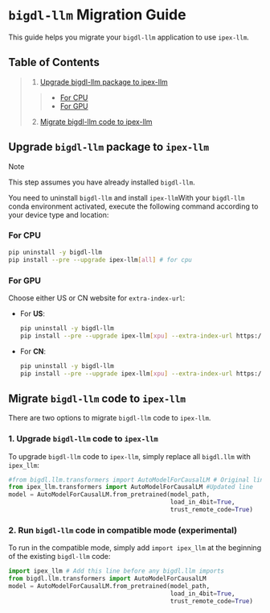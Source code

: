 # `bigdl-llm` Migration Guide

This guide helps you migrate your `bigdl-llm` application to use `ipex-llm`.

## Table of Contents
>1. [Upgrade bigdl-llm package to ipex-llm](./bigdl_llm_migration.md#1-upgrade-bigdl-llm-code-to-ipex-llm)
>>- [For CPU](./bigdl_llm_migration.md#for-cpu)
>>- [For GPU](./bigdl_llm_migration.md#for-gpu)
>2. [Migrate bigdl-llm code to ipex-llm](./bigdl_llm_migration.md#migrate-bigdl-llm-code-to-ipex-llm)

<!-- >>>1. [Upgrade bigdl-llm code to ipex-llm](./bigdl_llm_migration.md#upgrade-bigdl-llm-package-to-ipex-llm)
>>2. [2. Run bigdl-llm code in compatible mode (experimental)](./bigdl_llm_migration.md#2-run-bigdl-llm-code-in-compatible-mode-experimental) -->




## Upgrade `bigdl-llm` package to `ipex-llm`

> [!NOTE]
> This step assumes you have already installed `bigdl-llm`.

You need to uninstall `bigdl-llm` and install `ipex-llm`With your `bigdl-llm` conda environment activated, execute the following command according to your device type and location:

### For CPU

```bash
pip uninstall -y bigdl-llm
pip install --pre --upgrade ipex-llm[all] # for cpu
```

### For GPU
Choose either US or CN website for `extra-index-url`:

- For **US**:

  ```bash
  pip uninstall -y bigdl-llm
  pip install --pre --upgrade ipex-llm[xpu] --extra-index-url https://pytorch-extension.intel.com/release-whl/stable/xpu/us/
  ```

- For **CN**:

  ```bash
  pip uninstall -y bigdl-llm
  pip install --pre --upgrade ipex-llm[xpu] --extra-index-url https://pytorch-extension.intel.com/release-whl/stable/xpu/cn/
  ```

## Migrate `bigdl-llm` code to `ipex-llm`
There are two options to migrate `bigdl-llm` code to `ipex-llm`.

### 1. Upgrade `bigdl-llm` code to `ipex-llm`
To upgrade `bigdl-llm` code to `ipex-llm`, simply replace all `bigdl.llm` with `ipex_llm`:

```python
#from bigdl.llm.transformers import AutoModelForCausalLM # Original line
from ipex_llm.transformers import AutoModelForCausalLM #Updated line
model = AutoModelForCausalLM.from_pretrained(model_path,
                                             load_in_4bit=True,
                                             trust_remote_code=True)
```

### 2. Run `bigdl-llm` code in compatible mode (experimental)
To run in the compatible mode, simply add `import ipex_llm` at the beginning of the existing `bigdl-llm` code:

```python
import ipex_llm # Add this line before any bigdl.llm imports
from bigdl.llm.transformers import AutoModelForCausalLM
model = AutoModelForCausalLM.from_pretrained(model_path,
                                             load_in_4bit=True,
                                             trust_remote_code=True)
```
